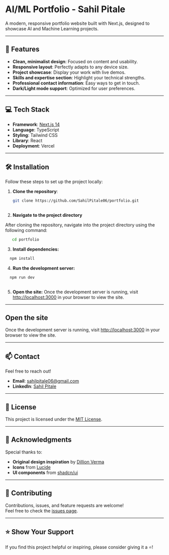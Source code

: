 # AI/ML Portfolio - Sahil Pitale  

A modern, responsive portfolio website built with Next.js, designed to showcase AI and Machine Learning projects.  

---

## 🚀 Features  

- **Clean, minimalist design**: Focused on content and usability.  
- **Responsive layout**: Perfectly adapts to any device size.  
- **Project showcase**: Display your work with live demos.  
- **Skills and expertise section**: Highlight your technical strengths.  
- **Professional contact information**: Easy ways to get in touch.  
- **Dark/Light mode support**: Optimized for user preferences.  

---

## 💻 Tech Stack  

- **Framework**: [Next.js 14](https://nextjs.org/)  
- **Language**: TypeScript  
- **Styling**: Tailwind CSS  
- **Library**: React  
- **Deployment**: Vercel  

---

## 🛠️ Installation  

Follow these steps to set up the project locally:  

1. **Clone the repository**:  
   ```bash  
   git clone https://github.com/SahilPitale06/portfolio.git
 
   ```
2. **Navigate to the project directory**

  After cloning the repository, navigate into the project directory using the following command:

  ```bash
     cd portfolio

  ```
3. **Install dependencies:**

  ```bash
    npm install  

  ```
4. **Run the development server:**

  ```bash
    npm run dev  
    
  ```
5.  **Open the site:**
  Once the development server is running, visit [http://localhost:3000](http://localhost:3000) in your browser to view the site.

  ---

## Open the site

Once the development server is running, visit [http://localhost:3000](http://localhost:3000) in your browser to view the site.

---

## 📫 Contact  

Feel free to reach out!  
- **Email**: [sahilpitale06@gmail.com](mailto:sahilpitale06@gmail.com)  
- **LinkedIn**: [Sahil Pitale](https://www.linkedin.com/in/sahil-pitale-56a5681bb/)


---

## 📝 License  

This project is licensed under the [MIT License](LICENSE).

---

## 🙏 Acknowledgments  

Special thanks to:  
- **Original design inspiration** by [Dillion Verma](https://github.com/dillionverma)  
- **Icons** from [Lucide](https://lucide.dev/)  
- **UI components** from [shadcn/ui](https://shadcn.dev/)  

---

## 🤝 Contributing  

Contributions, issues, and feature requests are welcome!  
Feel free to check the [issues page](#).

---

## ⭐️ Show Your Support  

If you find this project helpful or inspiring, please consider giving it a ⭐️!
